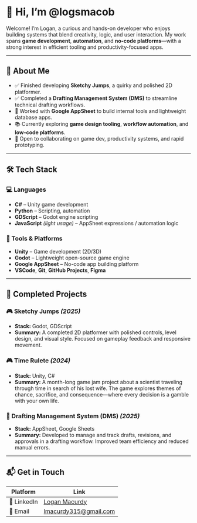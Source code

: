 # 👋 Hi, I’m @logsmacob

Welcome! I’m Logan, a curious and hands-on developer who enjoys building systems that blend creativity, logic, and user interaction. My work spans **game development**, **automation**, and **no-code platforms**—with a strong interest in efficient tooling and productivity-focused apps.

---

## 🚀 About Me

- ✅ Finished developing **Sketchy Jumps**, a quirky and polished 2D platformer.
- ✅ Completed a **Drafting Management System (DMS)** to streamline technical drafting workflows.
- 🧰 Worked with **Google AppSheet** to build internal tools and lightweight database apps.
- 📚 Currently exploring **game design tooling**, **workflow automation**, and **low-code platforms**.
- 🤝 Open to collaborating on game dev, productivity systems, and rapid prototyping.

---

## 🛠️ Tech Stack

### 💻 Languages
- **C#** – Unity game development  
- **Python** – Scripting, automation  
- **GDScript** – Godot engine scripting  
- **JavaScript** *(light usage)* – AppSheet expressions / automation logic

### 🧰 Tools & Platforms
- **Unity** – Game development (2D/3D)  
- **Godot** – Lightweight open-source game engine  
- **Google AppSheet** – No-code app building platform  
- **VSCode**, **Git**, **GitHub Projects**, **Figma**

---

## 🧪 Completed Projects

### 🎮 Sketchy Jumps *(2025)*
- **Stack:** Godot, GDScript  
- **Summary:** A completed 2D platformer with polished controls, level design, and visual style. Focused on gameplay feedback and responsive movement.

### 🎮 Time Rulete *(2024)*
- **Stack:** Unity, C#  
- **Summary:** A month-long game jam project about a scientist traveling through time in search of his lost wife. The game explores themes of chance, sacrifice, and consequence—where every decision is a gamble with your own life.


### 📂 Drafting Management System (DMS) *(2025)*
- **Stack:** AppSheet, Google Sheets  
- **Summary:** Developed to manage and track drafts, revisions, and approvals in a drafting workflow. Improved team efficiency and reduced manual errors.

---

## 📬 Get in Touch

| Platform | Link |
|----------|------|
| 💼 LinkedIn | [Logan Macurdy](https://www.linkedin.com/in/logan-macurdy-54b704319) |
| 📧 Email | lmacurdy315@gmail.com |
